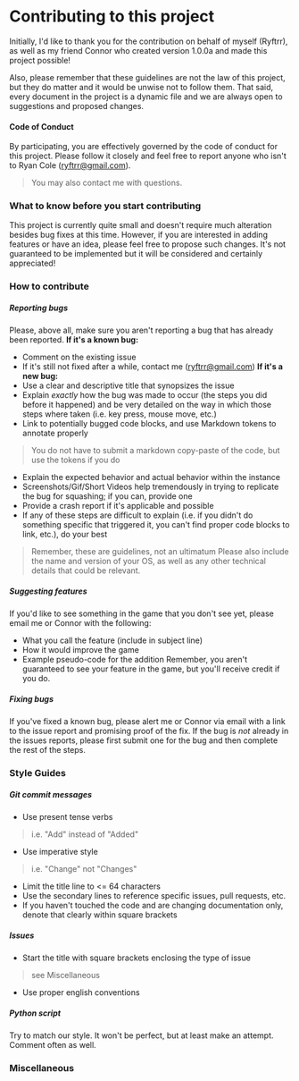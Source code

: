 # Contributing to this project
Initially, I'd like to thank you for the contribution on behalf of myself (Ryftrr), as well as my friend Connor who created version 1.0.0a and made this project possible!

Also, please remember that these guidelines are not the law of this project, but they do matter and it would be unwise not to
follow them.  That said, every document in the project is a dynamic file and we are always open to suggestions and proposed changes.

#### Code of Conduct
By participating, you are effectively governed by the code of conduct for this project.
Please follow it closely and feel free to report anyone who isn't to Ryan Cole (ryftrr@gmail.com).
> You may also contact me with questions.

### What to know before you start contributing
This project is currently quite small and doesn't require much alteration besides bug fixes at this time.
However, if you are interested in adding features or have an idea, please feel free to propose such changes.
It's not guaranteed to be implemented but it will be considered and certainly appreciated!

### How to contribute

##### Reporting bugs
Please, above all, make sure you aren't reporting a bug that has already been reported.
**If it's a known bug:**
+ Comment on the existing issue
+ If it's still not fixed after a while, contact me (ryftrr@gmail.com)
**If it's a new bug:**
+ Use a clear and descriptive title that synopsizes the issue
+ Explain _exactly_ how the bug was made to occur (the steps you did before it happened) and be very detailed on the way in which those steps where taken (i.e. key press, mouse move, etc.)
+ Link to potentially bugged code blocks, and use Markdown tokens to annotate properly
> You do not have to submit a markdown copy-paste of the code, but use the tokens if you do
+ Explain the expected behavior and actual behavior within the instance
+ Screenshots/Gif/Short Videos help tremendously in trying to replicate the bug for squashing; if you can, provide one
+ Provide a crash report if it's applicable and possible
+ If any of these steps are difficult to explain (i.e. if you didn't do something specific that triggered it, you can't find proper code blocks to link, etc.), do your best
> Remember, these are guidelines, not an ultimatum
Please also include the name and version of your OS, as well as any other technical details that could be relevant.
##### Suggesting features
If you'd like to see something in the game that you don't see yet, please email me or Connor with the following:
+ What you call the feature (include in subject line)
+ How it would improve the game
+ Example pseudo-code for the addition
Remember, you aren't guaranteed to see your feature in the game, but you'll receive credit if you do.
##### Fixing bugs
If you've fixed a known bug, please alert me or Connor via email with a link to the issue report and promising proof of the fix.
If the bug is _not_ already in the issues reports, please first submit one for the bug and then complete the rest of the steps.

### Style Guides
##### Git commit messages
+ Use present tense verbs
> i.e. "Add" instead of "Added"
+ Use imperative style
> i.e. "Change" not "Changes"
+ Limit the title line to <= 64 characters
+ Use the secondary lines to reference specific issues, pull requests, etc.
+ If you haven't touched the code and are changing documentation only, denote that clearly within square brackets
##### Issues
+ Start the title with square brackets enclosing the type of issue
> see Miscellaneous
+ Use proper english conventions
##### Python script
Try to match our style.  It won't be perfect, but at least make an attempt.  Comment often as well.
### Miscellaneous
